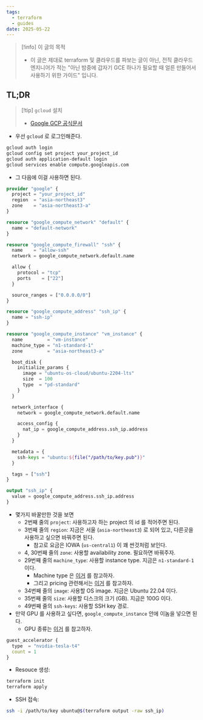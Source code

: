 ```yaml
---
tags:
  - terraform
  - guides
date: 2025-05-22
---
```

> [!info] 이 글의 목적
> - 이 글은 제대로 terraform 및 클라우드를 파보는 글이 아닌, 전직 클라우드 엔지니어가 적는 "아닌 밤중에 갑자기 GCE 하나가 필요할 때 얼른 만들어서 사용하기 위한 가이드" 입니다.

## TL;DR

> [!tip] `gcloud` 설치
> - [Google GCP 공식문서](https://cloud.google.com/sdk/docs/install)

- 우선 `gcloud` 로 로그인해준다.

```bash
gcloud auth login
gcloud config set project your_project_id
gcloud auth application-default login
gcloud services enable compute.googleapis.com
```

- 그 다음에 이걸 사용하면 된다.

```terraform title="main.tf" {2-4,29-30,34-35,49}
provider "google" {
  project = "your_project_id"
  region  = "asia-northeast3"
  zone    = "asia-northeast3-a"
}

resource "google_compute_network" "default" {
  name = "default-network"
}

resource "google_compute_firewall" "ssh" {
  name    = "allow-ssh"
  network = google_compute_network.default.name

  allow {
    protocol = "tcp"
    ports    = ["22"]
  }

  source_ranges = ["0.0.0.0/0"]
}

resource "google_compute_address" "ssh_ip" {
  name = "ssh-ip"
}

resource "google_compute_instance" "vm_instance" {
  name         = "vm-instance"
  machine_type = "n1-standard-1"
  zone         = "asia-northeast3-a"

  boot_disk {
    initialize_params {
      image = "ubuntu-os-cloud/ubuntu-2204-lts"
      size  = 100
      type  = "pd-standard"
    }
  }

  network_interface {
    network = google_compute_network.default.name

    access_config {
      nat_ip = google_compute_address.ssh_ip.address
    }
  }

  metadata = {
    ssh-keys = "ubuntu:${file("/path/to/key.pub")}"
  }

  tags = ["ssh"]
}

output "ssh_ip" {
  value = google_compute_address.ssh_ip.address
}
```

- 몇가지 바꿀만한 것을 보면
	- 2번째 줄의 `project`: 사용하고자 하는 project 의 id 를 적어주면 된다.
	- 3번째 줄의 `region`: 지금은 서울 (`asia-northeast3`) 로 되어 있고, 다른곳을 사용하고 싶으면 바꿔주면 된다.
		- 참고로 요금은 IOWA (`us-central1`) 이 꽤 싼것처럼 보인다.
	- 4, 30번째 줄의 `zone`: 사용할 availability zone. 필요하면 바꿔주자.
	- 29번째 줄의 `machine_type`: 사용할 instance type. 지금은 `n1-standard-1` 이다.
		- Machine type 은 [이거](https://cloud.google.com/compute/docs/general-purpose-machines) 를 참고하자.
		- 그리고 pricing 관련해서는 [이거](https://cloud.google.com/compute/vm-instance-pricing) 를 참고하자.
	- 34번째 줄의 `image`: 사용할 OS image. 지금은 Ubuntu 22.04 이다.
	- 35번째 줄의 `size`: 사용할 디스크의 크기 (GB). 지금은 100G 이다.
	- 49번째 줄의 `ssh-keys`: 사용할 SSH key 경로.
- 만약 GPU 를 사용하고 싶다면, `google_compute_instance` 안에 이놈을 넣으면 된다.
	- GPU 종류는 [이거](https://cloud.google.com/compute/docs/gpus) 를 참고하자.

```terraform
guest_accelerator {
  type  = "nvidia-tesla-t4"
  count = 1
}
```

- Resouce 생성:

```bash
terraform init
terraform apply
```

- SSH 접속:

```sh
ssh -i /path/to/key ubuntu@$(terraform output -raw ssh_ip)
```